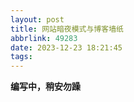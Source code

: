 ```yaml
---
layout: post
title: 网站暗夜模式与博客墙纸
abbrlink: 49283
date: 2023-12-23 18:21:45
tags:
---
```

**编写中，稍安勿躁**